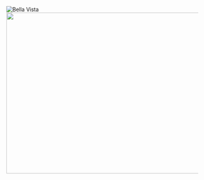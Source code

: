 ![Bella Vista](/images/vdlh_bella-vista.gif)
<img src="/images/bellavista-1-3.jpg" onmouseover="this.src='/images/bellavista-1-2.jpg'" onmouseout="this.src='/images/bellavista-1-3.jpg'" width="750" height="422">
